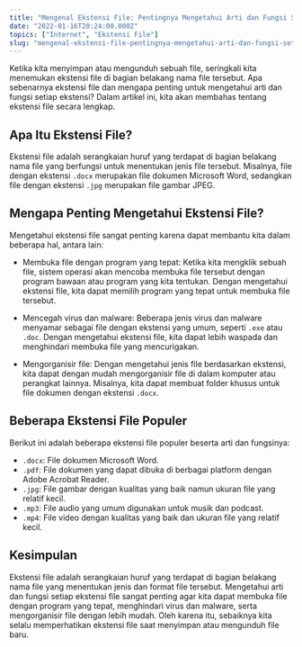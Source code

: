 ```yaml
---
title: "Mengenal Ekstensi File: Pentingnya Mengetahui Arti dan Fungsi Setiap Ekstensi"
date: "2022-01-16T20:24:00.000Z"
topics: ["Internet", "Ekstensi File"]
slug: "mengenal-ekstensi-file-pentingnya-mengetahui-arti-dan-fungsi-setiap-ekstensi"
---
```


Ketika kita menyimpan atau mengunduh sebuah file, seringkali kita menemukan ekstensi file di bagian belakang nama file tersebut. Apa sebenarnya ekstensi file dan mengapa penting untuk mengetahui arti dan fungsi setiap ekstensi? Dalam artikel ini, kita akan membahas tentang ekstensi file secara lengkap.

## Apa Itu Ekstensi File?

Ekstensi file adalah serangkaian huruf yang terdapat di bagian belakang nama file yang berfungsi untuk menentukan jenis file tersebut. Misalnya, file dengan ekstensi `.docx` merupakan file dokumen Microsoft Word, sedangkan file dengan ekstensi `.jpg` merupakan file gambar JPEG.

## Mengapa Penting Mengetahui Ekstensi File?

Mengetahui ekstensi file sangat penting karena dapat membantu kita dalam beberapa hal, antara lain:

- Membuka file dengan program yang tepat: Ketika kita mengklik sebuah file, sistem operasi akan mencoba membuka file tersebut dengan program bawaan atau program yang kita tentukan. Dengan mengetahui ekstensi file, kita dapat memilih program yang tepat untuk membuka file tersebut.

- Mencegah virus dan malware: Beberapa jenis virus dan malware menyamar sebagai file dengan ekstensi yang umum, seperti `.exe` atau `.doc`. Dengan mengetahui ekstensi file, kita dapat lebih waspada dan menghindari membuka file yang mencurigakan.

- Mengorganisir file: Dengan mengetahui jenis file berdasarkan ekstensi, kita dapat dengan mudah mengorganisir file di dalam komputer atau perangkat lainnya. Misalnya, kita dapat membuat folder khusus untuk file dokumen dengan ekstensi `.docx`.

## Beberapa Ekstensi File Populer

Berikut ini adalah beberapa ekstensi file populer beserta arti dan fungsinya:

- `.docx`: File dokumen Microsoft Word.
- `.pdf`: File dokumen yang dapat dibuka di berbagai platform dengan Adobe Acrobat Reader.
- `.jpg`: File gambar dengan kualitas yang baik namun ukuran file yang relatif kecil.
- `.mp3`: File audio yang umum digunakan untuk musik dan podcast.
- `.mp4`: File video dengan kualitas yang baik dan ukuran file yang relatif kecil.

## Kesimpulan

Ekstensi file adalah serangkaian huruf yang terdapat di bagian belakang nama file yang menentukan jenis dan format file tersebut. Mengetahui arti dan fungsi setiap ekstensi file sangat penting agar kita dapat membuka file dengan program yang tepat, menghindari virus dan malware, serta mengorganisir file dengan lebih mudah. Oleh karena itu, sebaiknya kita selalu memperhatikan ekstensi file saat menyimpan atau mengunduh file baru.
